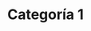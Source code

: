 ---
title: Categoría 1
title_seo: null # string
slug: categoria-1
description: null # string
image: null # string
category:
- categoria-0
toc: false
draft: false
noindex: true
translationKey: categoria-1
---
